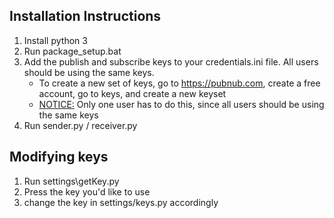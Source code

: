 ## Installation Instructions

1. Install python 3
2. Run package_setup.bat
3. Add the publish and subscribe keys to your credentials.ini file. All users should be using the same keys.
    * To create a new set of keys, go to https://pubnub.com, create a free account, go to keys, and create a new keyset
    * <u>NOTICE:</u> Only one user has to do this, since all users should be using the same keys
4. Run sender.py / receiver.py

## Modifying keys

1. Run settings\getKey.py
2. Press the key you'd like to use
3. change the key in settings/keys.py accordingly